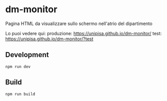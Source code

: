 # dm-monitor
Pagina HTML da visualizzare sullo schermo nell'atrio del dipartimento

Lo puoi vedere qui: 
produzione: https://unipisa.github.io/dm-monitor/
test: https://unipisa.github.io/dm-monitor/?test

## Development

```
npm run dev
```

## Build

```
npm run build
```
